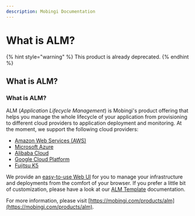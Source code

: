 ```yaml
---
description: Mobingi Documentation
---
```


# What is ALM?

{% hint style="warning" %}
This product is already deprecated.
{% endhint %}

## What is ALM?

### What is ALM?

ALM \(_Application Lifecycle Management_\) is Mobingi's product offering that helps you manage the whole lifecycle of your application from provisioning to different cloud providers to application deployment and monitoring. At the moment, we support the following cloud providers:

* [Amazon Web Services \(AWS\)](getting-started/adding-aws-account.md)
* [Microsoft Azure](getting-started/adding-azure-account.md)
* [Alibaba Cloud](getting-started/adding-alibaba-account.md)
* [Google Cloud Platform](getting-started/adding-gcp-account.md)
* [Fujitsu K5](getting-started/adding-fujitsu-k5-account.md)

We provide an [easy-to-use Web UI](https://alm.mobingi.com) for you to manage your infrastructure and deployments from the comfort of your browser. If you prefer a little bit of customization, please have a look at our [ALM Template](https://docs.mobingi.com/mobingi-alm/alm-template/what-is-alm-template) documentation.

For more information, please visit [https://mobingi.com/products/alm](https://mobingi.com/products/alm).

